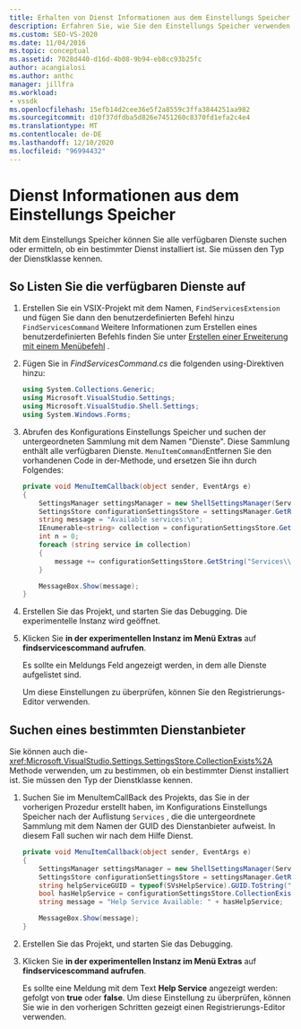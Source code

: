 ```yaml
---
title: Erhalten von Dienst Informationen aus dem Einstellungs Speicher | Microsoft-Dokumentation
description: Erfahren Sie, wie Sie den Einstellungs Speicher verwenden, um alle verfügbaren Dienste zu suchen oder um zu bestimmen, ob ein bestimmter Dienst installiert ist.
ms.custom: SEO-VS-2020
ms.date: 11/04/2016
ms.topic: conceptual
ms.assetid: 7028d440-d16d-4b08-9b94-eb8cc93b25fc
author: acangialosi
ms.author: anthc
manager: jillfra
ms.workload:
- vssdk
ms.openlocfilehash: 15efb14d2cee36e5f2a8559c3ffa3844251aa982
ms.sourcegitcommit: d10f37dfdba5d826e7451260c8370fd1efa2c4e4
ms.translationtype: MT
ms.contentlocale: de-DE
ms.lasthandoff: 12/10/2020
ms.locfileid: "96994432"
---
```

# <a name="get-service-information-from-the-settings-store"></a>Dienst Informationen aus dem Einstellungs Speicher
Mit dem Einstellungs Speicher können Sie alle verfügbaren Dienste suchen oder ermitteln, ob ein bestimmter Dienst installiert ist. Sie müssen den Typ der Dienstklasse kennen.

## <a name="to-list-the-available-services"></a>So Listen Sie die verfügbaren Dienste auf

1. Erstellen Sie ein VSIX-Projekt mit dem Namen, `FindServicesExtension` und fügen Sie dann den benutzerdefinierten Befehl hinzu `FindServicesCommand` Weitere Informationen zum Erstellen eines benutzerdefinierten Befehls finden Sie unter [Erstellen einer Erweiterung mit einem Menübefehl](../extensibility/creating-an-extension-with-a-menu-command.md) .

2. Fügen Sie in *FindServicesCommand.cs* die folgenden using-Direktiven hinzu:

    ```csharp
    using System.Collections.Generic;
    using Microsoft.VisualStudio.Settings;
    using Microsoft.VisualStudio.Shell.Settings;
    using System.Windows.Forms;
    ```

3. Abrufen des Konfigurations Einstellungs Speicher und suchen der untergeordneten Sammlung mit dem Namen "Dienste". Diese Sammlung enthält alle verfügbaren Dienste. `MenuItemCommand`Entfernen Sie den vorhandenen Code in der-Methode, und ersetzen Sie ihn durch Folgendes:

    ```csharp
    private void MenuItemCallback(object sender, EventArgs e)
    {
        SettingsManager settingsManager = new ShellSettingsManager(ServiceProvider);
        SettingsStore configurationSettingsStore = settingsManager.GetReadOnlySettingsStore(SettingsScope.Configuration);
        string message = "Available services:\n";
        IEnumerable<string> collection = configurationSettingsStore.GetSubCollectionNames("Services");
        int n = 0;
        foreach (string service in collection)
        {
            message += configurationSettingsStore.GetString("Services\\" + service, "Name", "Unknown") + "\n";
        }

        MessageBox.Show(message);
    }
    ```

4. Erstellen Sie das Projekt, und starten Sie das Debugging. Die experimentelle Instanz wird geöffnet.

5. Klicken Sie **in der experimentellen Instanz im Menü Extras** auf **findservicescommand aufrufen**.

     Es sollte ein Meldungs Feld angezeigt werden, in dem alle Dienste aufgelistet sind.

     Um diese Einstellungen zu überprüfen, können Sie den Registrierungs-Editor verwenden.

## <a name="find-a-specific-service"></a>Suchen eines bestimmten Dienstanbieter
 Sie können auch die- <xref:Microsoft.VisualStudio.Settings.SettingsStore.CollectionExists%2A> Methode verwenden, um zu bestimmen, ob ein bestimmter Dienst installiert ist. Sie müssen den Typ der Dienstklasse kennen.

1. Suchen Sie im MenuItemCallBack des Projekts, das Sie in der vorherigen Prozedur erstellt haben, im Konfigurations Einstellungs Speicher nach der Auflistung `Services` , die die untergeordnete Sammlung mit dem Namen der GUID des Dienstanbieter aufweist. In diesem Fall suchen wir nach dem Hilfe Dienst.

    ```csharp
    private void MenuItemCallback(object sender, EventArgs e)
    {
        SettingsManager settingsManager = new ShellSettingsManager(ServiceProvider);
        SettingsStore configurationSettingsStore = settingsManager.GetReadOnlySettingsStore(SettingsScope.Configuration);
        string helpServiceGUID = typeof(SVsHelpService).GUID.ToString("B").ToUpper();
        bool hasHelpService = configurationSettingsStore.CollectionExists("Services\\" + helpServiceGUID);
        string message = "Help Service Available: " + hasHelpService;

        MessageBox.Show(message);
    }
    ```

2. Erstellen Sie das Projekt, und starten Sie das Debugging.

3. Klicken Sie **in der experimentellen Instanz im Menü Extras** auf **findservicescommand aufrufen**.

     Es sollte eine Meldung mit dem Text **Help Service**  angezeigt werden: gefolgt von **true** oder **false**. Um diese Einstellung zu überprüfen, können Sie wie in den vorherigen Schritten gezeigt einen Registrierungs-Editor verwenden.
